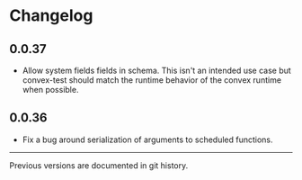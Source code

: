 # Changelog

## 0.0.37

- Allow system fields fields in schema. This isn't an intended use case but convex-test should match the runtime behavior of the convex runtime when possible.

## 0.0.36

- Fix a bug around serialization of arguments to scheduled functions.

---

Previous versions are documented in git history.
